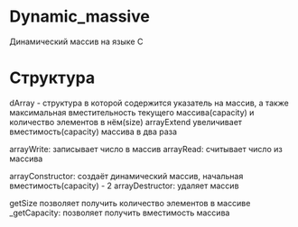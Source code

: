 # Dynamic_massive
Динамический массив на языке C
# Структура
dArray - структура в которой содержится указатель на массив, а также максимальная вместительность текущего массива(capacity) и количество элементов в нём(size)
arrayExtend увеличивает вместимость(capacity) массива в два раза

arrayWrite: записывает число в массив
arrayRead: считывает число из массива

arrayConstructor: создаёт динамический массив, начальная вместимость(capacity) - 2
arrayDestructor: удаляет массив

getSize позволяет получить количество элементов в массиве
_getCapacity: позволяет получить вместимость массива
